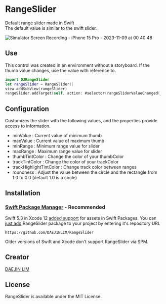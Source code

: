 # RangeSlider
Default range slider made in Swift  
The default value is similar to the swift slider.

![Simulator Screen Recording - iPhone 15 Pro - 2023-11-09 at 00 40 48](https://github.com/DAEJINLIM/RangeSlider/assets/115560272/c0c15ba2-12ad-470c-81c1-3dada5b5176b)

## Use

This control was created in an environment without a storyboard.
If the thumb value changes, use the value with reference to.
```swift
import DJRangeSlider
let rangeSlider = RangeSlider()
view.addSubView(rangeSlider)
rangeSlider.addTarget(self, action: #selector(rangeSliderValueChanged(_:)), for: .valueChanged)
```

## Configuration

Customizes the slider with the following values, and the properties provide access to information.
- minValue : Current value of minimum thumb
- maxValue : Current value of maximum thumb
- minRange : Minimum range value for slider
- maxRange : Maximum range value for slider
- thumbTintColor : Change the color of your thumbColor
- trackTintColor : Change the color of your trackColor
- trackHighlightTintColor : Change track color between ranges
- roundness : Adjust the value between the circle and the rectangle from 1.0 to 0.0 (default 1.0 is a circle)

## Installation
### [Swift Package Manager](https://swift.org/package-manager/) - **Recommended**

Swift 5.3 in Xcode 12 [added support](https://github.com/apple/swift-evolution/blob/master/proposals/0271-package-manager-resources.md) for assets in Swift Packages.
You can [just add](https://developer.apple.com/documentation/xcode/adding_package_dependencies_to_your_app) RangeSlider package to your project by entering it's repository URL

```
https://github.com/DAEJINLIM/RangeSlider
```
Older versions of Swift and Xcode don't support RangeSlider via SPM.

## Creator

[DAEJIN LIM](https://github.com/DAEJINLIM)

## License

RangeSlider is available under the MIT License.

